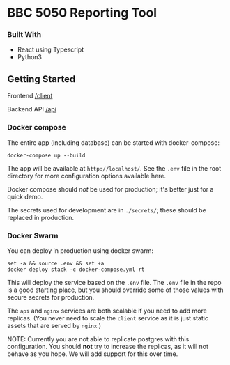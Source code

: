 # BBC 5050 Reporting Tool

### Built With

- React using Typescript
- Python3

## Getting Started

Frontend
[/client](https://github.com/stanford-policylab/bbc-50-50/tree/main/client)

Backend API
[/api](https://github.com/stanford-policylab/bbc-50-50/tree/main/api)

### Docker compose

The entire app (including database) can be started with docker-compose:

```
docker-compose up --build
```

The app will be available at `http://localhost/`. See the `.env` file in the
root directory for more configuration options available here.

Docker compose should *not* be used for production; it's better just for a
quick demo.

The secrets used for development are in `./secrets/`; these should be replaced
in production.

### Docker Swarm

You can deploy in production using docker swarm:

```
set -a && source .env && set +a
docker deploy stack -c docker-compose.yml rt
```

This will deploy the service based on the `.env` file. The `.env` file in the
repo is a good starting place, but you should override some of those values
with secure secrets for production.

The `api` and `nginx` services are both scalable if you need to add more
replicas. (You never need to scale the `client` service as it is just static
assets that are served by `nginx`.)

NOTE: Currently you are not able to replicate postgres with this configuration.
You should **not** try to increase the replicas, as it will not behave as you
hope. We will add support for this over time.
